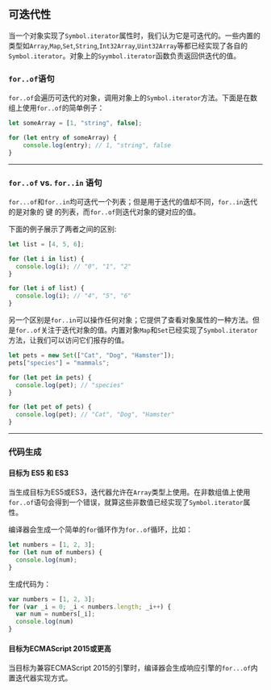 
## 可迭代性

当一个对象实现了```Symbol.iterator```属性时，我们认为它是可迭代的。一些内置的类型如```Array```,```Map```,```Set```,```String```,```Int32Array```,```Uint32Array```等都已经实现了各自的```Symbol.iterator```。对象上的```Syymbol.iterator```函数负责返回供迭代的值。

### ```for..of```语句

```for..of```会遍历可迭代的对象，调用对象上的```Symbol.iterator```方法。下面是在数组上使用```for..of```的简单例子：

```TypeScript
let someArray = [1, "string", false];

for (let entry of someArray) {
    console.log(entry); // 1, "string", false
}
```

----------------------------

### ```for..of``` vs. ```for..in``` 语句

```for...of```和```for..in```均可迭代一个列表；但是用于迭代的值却不同，```for..in```迭代的是对象的 键 的列表，而```for..of```则迭代对象的键对应的值。

下面的例子展示了两者之间的区别:

```TypeScript
let list = [4, 5, 6];

for (let i in list) {
  console.log(i); // "0", "1", "2"
}

for (let i of list) {
  console.log(i); // "4", "5", "6"
}
```

另一个区别是```for..in```可以操作任何对象；它提供了查看对象属性的一种方法。但是```for..of```关注于迭代对象的值。内置对象```Map```和```Set```已经实现了```Symbol.iterator```方法，让我们可以访问它们报存的值。

```TypeScript
let pets = new Set(["Cat", "Dog", "Hamster"]);
pets["species"] = "mammals";

for (let pet in pets) {
  console.log(pet); // "species"
}

for (let pet of pets) {
  console.log(pet); // "Cat", "Dog", "Hamster"
}
```

-------------

### 代码生成

#### 目标为 ES5 和 ES3

当生成目标为ES5或ES3，迭代器允许在```Array```类型上使用。在非数组值上使用```for..of```语句会得到一个错误，就算这些非数值已经实现了```Symbol.iterator```属性。

编译器会生成一个简单的```for```循环作为```for..of```循环，比如：

```TypeScript
let numbers = [1, 2, 3];
for (let num of numbers) {
  console.log(num);
}
```

生成代码为：

```TypeScript
var numbers = [1, 2, 3];
for (var _i = 0; _i < numbers.length; _i++) {
  var num = numbers[_i];
  console.log(num)
}
```

#### 目标为ECMAScript 2015或更高

当目标为兼容ECMAScript 2015的引擎时，编译器会生成响应引擎的```for...of```内置迭代器实现方式。
